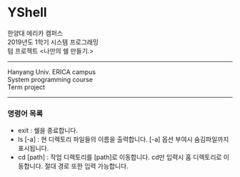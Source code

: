 # YShell  
한양대 에리카 캠퍼스  
2019년도 1학기 시스템 프로그래밍  
텀 프로젝트 <나만의 쉘 만들기.>  
***
Hanyang Univ. ERICA campus  
System programming course  
Term project  
***  
### 명령어 목록  
- exit : 쉘을 종료합니다.
- ls [-a] : 현 디렉토리 파일들의 이름을 출력합니다. [-a] 옵션 부여시 숨김파일까지 표시됩니다.
- cd [path] : 작업 디렉토리를 [path]로 이동합니다. cd만 입력시 홈 디렉토리로 이동합니다. 절대 경로 또한 입력 가능합니다.
